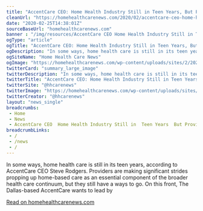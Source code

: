 ```yaml
--- 
title: "AccentCare CEO: Home Health Industry Still in Teen Years, But Providers Are Growing Up Fast"
cleanUrl: "https://homehealthcarenews.com/2020/02/accentcare-ceo-home-health-industry-still-in-teen-years-but-providers-are-growing-up-fast/"
date: "2020-02-25T14:38:01Z"
sourceBaseUrl: "homehealthcarenews.com"
banner : "/img/resources/AccentCare CEO Home Health Industry Still in Teen Years But Providers Are Growing Up Fast.png"
ogType: "article"
ogTitle: "AccentCare CEO: Home Health Industry Still in Teen Years, But Providers Are Growing Up Fast - Home Health Care News"
ogDescription: "In some ways, home health care is still in its teen years, according to AccentCare CEO Steve Rodgers. Providers are making significant strides propping up home-based care as an essential component of the broader health care continuum, but they still have a ways to go. On this front, The Dallas-based AccentCare wants to lead by "
ogSiteName: "Home Health Care News"
ogImage: "https://homehealthcarenews.com/wp-content/uploads/sites/2/2020/02/steps-388914_1920.jpg"
twitterCard: "summary_large_image"
twitterDescription: "In some ways, home health care is still in its teen years, according to AccentCare CEO Steve Rodgers. Providers are making significant strides propping up home-based care as an essential component of the broader health care continuum, but they still have a ways to go. On this front, The Dallas-based AccentCare wants to lead by []"
twitterTitle: "AccentCare CEO: Home Health Industry Still in Teen Years, But Providers Are Growing Up Fast - Home Health Care News"
twitterSite: "@hhcarenews"
twitterImage: "https://homehealthcarenews.com/wp-content/uploads/sites/2/2020/02/steps-388914_1920.jpg"
twitterCreator: "@hhcarenews"
layout: "news_single"
breadcrumbs:
 - Home
 - News
 - AccentCare CEO  Home Health Industry Still in  Teen Years  But Providers Are Growing Up Fast
breadcrumbLinks:
 - / 
 - /news
 - / 
---
```

In some ways, home health care is still in its teen years, according to AccentCare CEO Steve Rodgers. Providers are making significant strides propping up home-based care as an essential component of the broader health care continuum, but they still have a ways to go. On this front, The Dallas-based AccentCare wants to lead by  
  
[Read on homehealthcarenews.com](https://homehealthcarenews.com/2020/02/accentcare-ceo-home-health-industry-still-in-teen-years-but-providers-are-growing-up-fast/)
